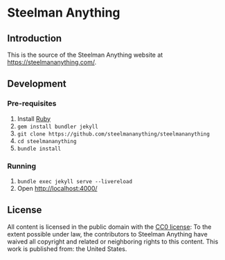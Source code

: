 # Steelman Anything

## Introduction

This is the source of the Steelman Anything website at <https://steelmananything.com/>.

## Development

### Pre-requisites

1. Install [Ruby](https://www.ruby-lang.org/)
2. `gem install bundler jekyll`
3. `git clone https://github.com/steelmananything/steelmananything`
4. `cd steelmananything`
5. `bundle install`

### Running

1. `bundle exec jekyll serve --livereload`
2. Open <http://localhost:4000/>

## License

All content is licensed in the public domain with the [CC0 license](LICENSE.txt): To the extent possible under law, the contributors to Steelman Anything have waived all copyright and related or neighboring rights to this content. This work is published from: the United States.
